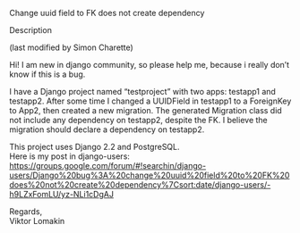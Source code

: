 Change uuid field to FK does not create dependency

Description

(last modified by Simon Charette)

Hi! I am new in django community, so please help me, because i really don’t know if this is a bug.

I have a Django project named “testproject” with two apps: testapp1 and testapp2. After some time I changed a UUIDField in testapp1 to a ForeignKey to App2, then created a new migration. The generated Migration class did not include any dependency on testapp2, despite the FK. I believe the migration should declare a dependency on testapp2.

This project uses Django 2.2 and PostgreSQL.  
Here is my post in django-users:  
https://groups.google.com/forum/#!searchin/django-users/Django%20bug%3A%20change%20uuid%20field%20to%20FK%20does%20not%20create%20dependency%7Csort:date/django-users/-h9LZxFomLU/yz-NLi1cDgAJ

Regards,  
Viktor Lomakin